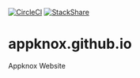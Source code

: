 [![CircleCI](https://circleci.com/gh/appknox/appknox.github.io.svg?style=shield)](https://circleci.com/gh/appknox/appknox.github.io)
[![StackShare](http://img.shields.io/badge/tech-stack-0690fa.svg?style=flat)](http://stackshare.io/appknox/appknox)

# appknox.github.io

Appknox Website
